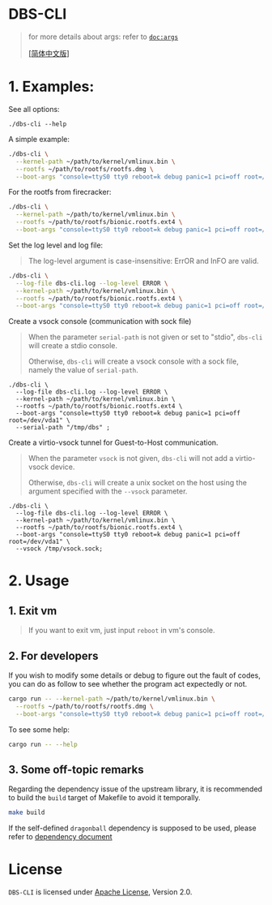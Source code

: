 # DBS-CLI

> for more details about args: refer to [`doc:args`](docs/args.md)
> 
> [[简体中文版]](README_zh.md)

# 1. Examples:

See all options:

```
./dbs-cli --help
```

A simple example:

```bash
./dbs-cli \
  --kernel-path ~/path/to/kernel/vmlinux.bin \
  --rootfs ~/path/to/rootfs/rootfs.dmg \
  --boot-args "console=ttyS0 tty0 reboot=k debug panic=1 pci=off root=/dev/vda1" ;
```

For the rootfs from firecracker:

```bash
./dbs-cli \
  --kernel-path ~/path/to/kernel/vmlinux.bin \
  --rootfs ~/path/to/rootfs/bionic.rootfs.ext4 \
  --boot-args "console=ttyS0 tty0 reboot=k debug panic=1 pci=off root=/dev/vda" ;
```


Set the log level and log file:

> The log-level argument is case-insensitive: ErrOR and InFO are valid.

```bash
./dbs-cli \
  --log-file dbs-cli.log --log-level ERROR \
  --kernel-path ~/path/to/kernel/vmlinux.bin \
  --rootfs ~/path/to/rootfs/bionic.rootfs.ext4 \
  --boot-args "console=ttyS0 tty0 reboot=k debug panic=1 pci=off root=/dev/vda1" ;
```

Create a vsock console (communication with sock file)

> When the parameter `serial-path` is not given or set to "stdio", `dbs-cli` will create a stdio console.
> 
> Otherwise, `dbs-cli` will create a vsock console with a sock file, namely the value of `serial-path`.

```
./dbs-cli \
  --log-file dbs-cli.log --log-level ERROR \
  --kernel-path ~/path/to/kernel/vmlinux.bin \
  --rootfs ~/path/to/rootfs/bionic.rootfs.ext4 \
  --boot-args "console=ttyS0 tty0 reboot=k debug panic=1 pci=off root=/dev/vda1" \
  --serial-path "/tmp/dbs" ;
```

Create a virtio-vsock tunnel for Guest-to-Host communication.

> When the parameter `vsock` is not given, `dbs-cli` will not add a virtio-vsock device.
> 
> Otherwise, `dbs-cli` will create a unix socket on the host using the argument
> specified with the `--vsock` parameter.

```
./dbs-cli \
  --log-file dbs-cli.log --log-level ERROR \
  --kernel-path ~/path/to/kernel/vmlinux.bin \
  --rootfs ~/path/to/rootfs/bionic.rootfs.ext4 \
  --boot-args "console=ttyS0 tty0 reboot=k debug panic=1 pci=off root=/dev/vda1" \
  --vsock /tmp/vsock.sock;
```

# 2. Usage

## 1. Exit vm

> If you want to exit vm, just input `reboot` in vm's console.

## 2. For developers

If you wish to modify some details or debug to figure out the fault of codes, you can do as follow to see whether the program act expectedly or not.

```bash
cargo run -- --kernel-path ~/path/to/kernel/vmlinux.bin \
  --rootfs ~/path/to/rootfs/rootfs.dmg \
  --boot-args "console=ttyS0 tty0 reboot=k debug panic=1 pci=off root=/dev/vda1" ;
```

To see some help:

```bash
cargo run -- --help
```

## 3. Some off-topic remarks

Regarding the dependency issue of the upstream library, it is recommended to build the `build` target of Makefile to avoid it temporally.

```bash
make build
```

If the self-defined `dragonball` dependency is supposed to be used, please refer to [dependency document](docs/dependency.md)

# License

`DBS-CLI` is licensed under [Apache License](http://www.apache.org/licenses/LICENSE-2.0), Version 2.0.
